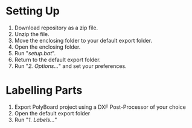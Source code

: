 # Setting Up
1. Download repository as a zip file.
2. Unzip the file.
3. Move the enclosing folder to your default export folder.
4. Open the enclosing folder.
5. Run "*setup.bat*".
6. Return to the default export folder.
7. Run "*2. Options...*" and set your preferences.

# Labelling Parts
1. Export PolyBoard project using a DXF Post-Processor of your choice
2. Open the default export folder 
3. Run "*1. Labels...*"
